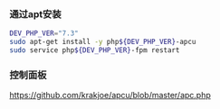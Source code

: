 ### 通过apt安装

```bash
DEV_PHP_VER="7.3"
sudo apt-get install -y php${DEV_PHP_VER}-apcu
sudo service php${DEV_PHP_VER}-fpm restart
```

### 控制面板

https://github.com/krakjoe/apcu/blob/master/apc.php